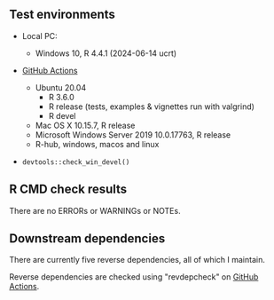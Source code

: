 ## Test environments

* Local PC:
  - Windows 10, R 4.4.1 (2024-06-14 ucrt)

* [GitHub Actions](https://github.com/ms609/PlotTools/actions)
  - Ubuntu 20.04
    - R 3.6.0
    - R release (tests, examples & vignettes run with valgrind)
    - R devel
  - Mac OS X 10.15.7, R release
  - Microsoft Windows Server 2019 10.0.17763, R release
  - R-hub, windows, macos and linux
  
* `devtools::check_win_devel()`

## R CMD check results

There are no ERRORs or WARNINGs or NOTEs.

## Downstream dependencies

There are currently five reverse dependencies, all of which I maintain.

Reverse dependencies are checked using "revdepcheck" on
[GitHub Actions](https://github.com/ms609/PlotTools/actions/workflows/revdep.yml).
